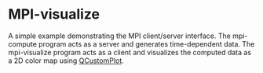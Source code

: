 # MPI-visualize

A simple example demonstrating the MPI client/server interface. The mpi-compute program acts as a server and generates time-dependent data. The mpi-visualize program acts as a client and visualizes the computed data as a 2D color map using [QCustomPlot](https://www.qcustomplot.com).
